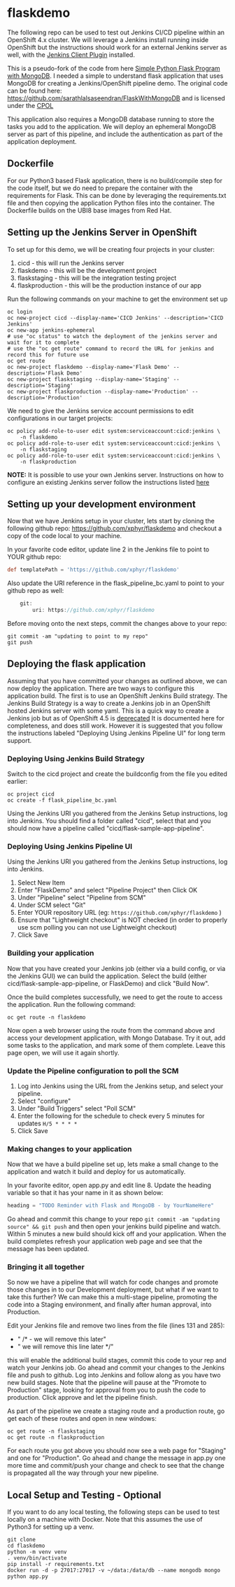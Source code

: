 # flaskdemo

The following repo can be used to test out Jenkins CI/CD pipeline within an OpenShift 4.x cluster. We will leverage a Jenkins install running inside OpenShift but the instructions should work for an external Jenkins server as well, with the [Jenkins Client Plugin](https://github.com/openshift/jenkins-client-plugin) installed.

This is a pseudo-fork of the code from here [Simple Python Flask Program with MongoDB](https://www.codeproject.com/Articles/1255416/Simple-Python-Flask-Program-with-MongoDB). I needed a simple to understand flask application that uses MongoDB for creating a Jenkins/OpenShift pipeline demo. The original code can be found here: https://github.com/sarathlalsaseendran/FlaskWithMongoDB and is licensed under the [CPOL](https://www.codeproject.com/info/cpol10.aspx)

This application also requires a MongoDB database running to store the tasks you add to the application. We will deploy an ephemeral MongoDB server as part of this pipeline, and include the authentication as part of the application deployment.

## Dockerfile

For our Python3 based Flask application, there is no build/compile step for the code itself, but we do need to prepare the container with the requirements for Flask. This can be done by leveraging the requirements.txt file and then copying the application Python files into the container. The Dockerfile builds on the UBI8 base images from Red Hat.

## Setting up the Jenkins Server in OpenShift

To set up for this demo, we will be creating four projects in your cluster:

1. cicd - this will run the Jenkins server
2. flaskdemo - this will be the development project
3. flaskstaging - this will be the integration testing project
4. flaskproduction - this will be the production instance of our app

Run the following commands on your machine to get the environment set up

``` shell
oc login
oc new-project cicd --display-name='CICD Jenkins' --description='CICD Jenkins'
oc new-app jenkins-ephemeral
# use "oc status" to watch the deployment of the jenkins server and wait for it to complete
# use the "oc get route" command to record the URL for jenkins and record this for future use
oc get route
oc new-project flaskdemo --display-name='Flask Demo' --description='Flask Demo'
oc new-project flaskstaging --display-name='Staging' --description='Staging'
oc new-project flaskproduction --display-name='Production' --description='Production'
```

We need to give the Jenkins service account permissions to edit configurations in our target projects:

``` shell
oc policy add-role-to-user edit system:serviceaccount:cicd:jenkins \
    -n flaskdemo
oc policy add-role-to-user edit system:serviceaccount:cicd:jenkins \
    -n flaskstaging
oc policy add-role-to-user edit system:serviceaccount:cicd:jenkins \
    -n flaskproduction
```

**NOTE:** It is possible to use your own Jenkins server. Instructions on how to configure an existing Jenkins server follow the instructions listed [here](https://github.com/xphyr/flaskdemo/blob/master/ExternalJenkins.md)

## Setting up your development environment

Now that we have Jenkins setup in your cluster, lets start by cloning the following github repo: https://github.com/xphyr/flaskdemo and checkout a copy of the code local to your machine.

In your favorite code editor, update line 2 in the Jenkins file to point to YOUR github repo:

``` groovy
def templatePath = 'https://github.com/xphyr/flaskdemo'
```

Also update the URI reference in the flask_pipeline_bc.yaml to point to your github repo as well:

``` groovy
    git:
        uri: https://github.com/xphyr/flaskdemo
```

Before moving onto the next steps, commit the changes above to your repo:

``` shell
git commit -am "updating to point to my repo"
git push
```

## Deploying the flask application

Assuming that you have committed your changes as outlined above, we can now deploy the application. There are two ways to configure this application build. The first is to use an OpenShift Jenkins Build strategy. The Jenkins Build Strategy is a way to create a Jenkins job in an OpenShift hosted Jenkins server with some yaml. This is a quick way to create a Jenkins job but as of OpenShift 4.5 is [deprecated](https://docs.openshift.com/container-platform/4.5/builds/build-strategies.html#builds-strategy-pipeline-build_build-strategies) It is documented here for completeness, and does still work. However it is suggested that you follow the instructions labeled "Deploying Using Jenkins Pipeline UI" for long term support.

### Deploying Using Jenkins Build Strategy

Switch to the cicd project and create the buildconfig from the file you edited earlier:

``` shell
oc project cicd
oc create -f flask_pipeline_bc.yaml
```

Using the Jenkins URI you gathered from the Jenkins Setup instructions, log into Jenkins.  You should find a folder called "cicd", select that and you should now have a pipeline called "cicd/flask-sample-app-pipeline".

### Deploying Using Jenkins Pipeline UI

Using the Jenkins URI you gathered from the Jenkins Setup instructions, log into Jenkins.

1. Select New Item
2. Enter "FlaskDemo" and select "Pipeline Project" then Click OK
3. Under "Pipeline" select "Pipeline from SCM"
4. Under SCM select "Git"
5. Enter YOUR repository URL (eg: `https://github.com/xphyr/flaskdemo` )
6. Ensure that "Lightweight checkout" is NOT checked
   (in order to properly use scm polling you can not use Lightweight checkout)
7. Click Save

### Building your application

Now that you have created your Jenkins job (either via a build config, or via the Jenkins GUI) we can build the application. Select the build (either cicd/flask-sample-app-pipeline, or FlaskDemo) and click "Build Now".

Once the build completes successfully, we need to get the route to access the application. Run the following command:

``` shell
oc get route -n flaskdemo
```

Now open a web browser using the route from the command above and access your development application, with Mongo Database. Try it out, add some tasks to the application, and mark some of them complete. Leave this page open, we will use it again shortly.

### Update the Pipeline configuration to poll the SCM

1. Log into Jenkins using the URL from the Jenkins setup, and select your pipeline.
2. Select "configure"
3. Under "Build Triggers" select "Poll SCM"
4. Enter the following for the schedule to check every 5 minutes for updates
   `H/5 * * * * `
5. Click Save

### Making changes to your application

Now that we have a build pipeline set up, lets make a small change to the application and watch it build and deploy for us automatically.

In your favorite editor, open app.py and edit line 8. Update the heading variable so that it has your name in it as shown below:

``` python
heading = "TODO Reminder with Flask and MongoDB - by YourNameHere"
```

Go ahead and commit this change to your repo `git commit -am "updating source" && git push` and then open your jenkins build pipeline and watch. Within 5 minutes a new build should kick off and your application. When the build completes refresh your application web page and see that the message has been updated.

### Bringing it all together

So now we have a pipeline that will watch for code changes and promote those changes in to our Development deployment, but what if we want to take this further? We can make this a multi-stage pipeline, promoting the code into a Staging environment, and finally after human approval, into Production.

Edit your Jenkins file and remove two lines from the file (lines 131 and 285):

* "    /* - we will remove this later"
* "        we will remove this line later */"

this will enable the additional build stages, commit this code to your rep and watch your Jenkins job. Go ahead and commit your changes to the Jenkins file and push to github. Log into Jenkins and follow along as you have two new build stages.  Note that the pipeline will pause at the "Promote to Production" stage, looking for approval from you to push the code to production. Click approve and let the pipeline finish.

As part of the pipeline we create a staging route and a production route, go get each of these routes and open in new windows:

``` shell
oc get route -n flaskstaging
oc get route -n flaskproduction
```

For each route you got above you should now see a web page for "Staging" and one for "Production".  Go ahead and change the message in app.py one more time and commit/push your change and check to see that the change is propagated all the way through your new pipeline.

## Local Setup and Testing - Optional

If you want to do any local testing, the following steps can be used to test locally on a machine with Docker.  Note that this assumes the use of Python3 for setting up a venv.  

``` shell
git clone
cd flaskdemo
python -m venv venv
. venv/bin/activate
pip install -r requirements.txt
docker run -d -p 27017:27017 -v ~/data:/data/db --name mongodb mongo
python app.py
```
